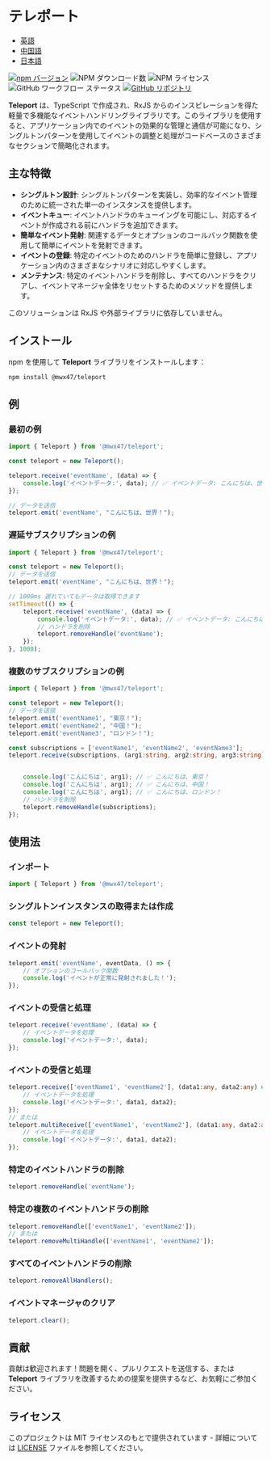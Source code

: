 # テレポート

- [英語](README.md)
- [中国語](README-zh.md)
- [日本語](README-ja.md)

[![npm バージョン](https://badge.fury.io/js/@mwx47%2Fteleport.svg)](https://badge.fury.io/js/@mwx47%2Fteleport)
![NPM ダウンロード数](https://img.shields.io/npm/dw/@mwx47/teleport)
![NPM ライセンス](https://img.shields.io/npm/l/@mwx47/teleport)
![GitHub ワークフロー ステータス](https://github.com/weixiangmeng521/teleport/actions/workflows/master.yml/badge.svg)
[![GitHub リポジトリ](https://img.shields.io/badge/GitHub-Repo-blue.svg)](https://github.com/weixiangmeng521/teleport)

**Teleport** は、TypeScript で作成され、RxJS からのインスピレーションを得た軽量で多機能なイベントハンドリングライブラリです。このライブラリを使用すると、アプリケーション内でのイベントの効果的な管理と通信が可能になり、シングルトンパターンを使用してイベントの調整と処理がコードベースのさまざまなセクションで簡略化されます。

## 主な特徴

- **シングルトン設計**: シングルトンパターンを実装し、効率的なイベント管理のために統一された単一のインスタンスを提供します。
- **イベントキュー**: イベントハンドラのキューイングを可能にし、対応するイベントが作成される前にハンドラを追加できます。
- **簡単なイベント発射**: 関連するデータとオプションのコールバック関数を使用して簡単にイベントを発射できます。
- **イベントの登録**: 特定のイベントのためのハンドラを簡単に登録し、アプリケーション内のさまざまなシナリオに対応しやすくします。
- **メンテナンス**: 特定のイベントハンドラを削除し、すべてのハンドラをクリアし、イベントマネージャ全体をリセットするためのメソッドを提供します。

このソリューションは RxJS や外部ライブラリに依存していません。

## インストール

npm を使用して **Teleport** ライブラリをインストールします：

```bash
npm install @mwx47/teleport
```

## 例

### 最初の例
```typescript
import { Teleport } from '@mwx47/teleport';

const teleport = new Teleport();

teleport.receive('eventName', (data) => {
    console.log('イベントデータ:', data); // ✅ イベントデータ: こんにちは、世界！
});

// データを送信
teleport.emit('eventName', "こんにちは、世界！");
```

### 遅延サブスクリプションの例
```typescript
import { Teleport } from '@mwx47/teleport';

const teleport = new Teleport();
// データを送信
teleport.emit('eventName', "こんにちは、世界！");

// 1000ms 遅れていてもデータは取得できます
setTimeout(() => {
    teleport.receive('eventName', (data) => {
        console.log('イベントデータ:', data); // ✅ イベントデータ: こんにちは、世界！ 
        // ハンドラを削除
        teleport.removeHandle('eventName');
    });
}, 1000);
```

### 複数のサブスクリプションの例
```typescript
import { Teleport } from '@mwx47/teleport';

const teleport = new Teleport();
// データを送信
teleport.emit('eventName1', "東京！");
teleport.emit('eventName2', "中国！");
teleport.emit('eventName3', "ロンドン！");

const subscriptions = ['eventName1', 'eventName2', 'eventName3'];
teleport.receive(subscriptions, (arg1:string, arg2:string, arg3:string) => {


    console.log('こんにちは', arg1); // ✅ こんにちは、東京！
    console.log('こんにちは', arg1); // ✅ こんにちは、中国！
    console.log('こんにちは', arg1); // ✅ こんにちは、ロンドン！
    // ハンドラを削除
    teleport.removeHandle(subscriptions);
});
```

## 使用法

### インポート

```typescript
import { Teleport } from '@mwx47/teleport';
```

### シングルトンインスタンスの取得または作成

```typescript
const teleport = new Teleport();
```

### イベントの発射

```typescript
teleport.emit('eventName', eventData, () => {
    // オプションのコールバック関数
    console.log('イベントが正常に発射されました！');
});
```

### イベントの受信と処理

```typescript
teleport.receive('eventName', (data) => {
    // イベントデータを処理
    console.log('イベントデータ:', data);
});
```

### イベントの受信と処理

```typescript
teleport.receive(['eventName1', 'eventName2'], (data1:any, data2:any) => {
    // イベントデータを処理
    console.log('イベントデータ:', data1, data2);
});
// または
teleport.multiReceive(['eventName1', 'eventName2'], (data1:any, data2:any) => {
    // イベントデータを処理
    console.log('イベントデータ:', data1, data2);
});
```

### 特定のイベントハンドラの削除

```typescript
teleport.removeHandle('eventName');
```

### 特定の複数のイベントハンドラの削除

```typescript
teleport.removeHandle(['eventName1', 'eventName2']);
// または
teleport.removeMultiHandle(['eventName1', 'eventName2']);
```

### すべてのイベントハンドラの削除

```typescript
teleport.removeAllHandlers();
```

### イベントマネージャのクリア

```typescript
teleport.clear();
```

## 貢献

貢献は歓迎されます！問題を開く、プルリクエストを送信する、または **Teleport** ライブラリを改善するための提案を提供するなど、お気軽にご参加ください。

## ライセンス

このプロジェクトは MIT ライセンスのもとで提供されています - 詳細については [LICENSE](LICENSE) ファイルを参照してください。
